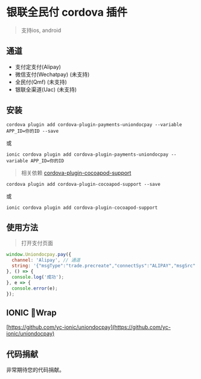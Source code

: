 # 银联全民付 cordova 插件

> 支持ios, android

## 通道
- 支付定支付(Alipay)
- 微信支付(Wechatpay) (未支持)
- 全民付(Qmf) (未支持)
- 银联全渠道(Uac) (未支持)

## 安装

```
cordova plugin add cordova-plugin-payments-uniondocpay --variable APP_ID=你的ID --save
```
或
```
ionic cordova plugin add cordova-plugin-payments-uniondocpay --variable APP_ID=你的ID
```

> 相关依赖
[cordova-plugin-cocoapod-support](https://www.npmjs.com/package/cordova-plugin-cocoapod-support)
```
cordova plugin add cordova-plugin-cocoapod-support --save
```
或
```
ionic cordova plugin add cordova-plugin-cocoapod-support
```

## 使用方法
>打开支付页面
```js
window.Uniondocpay.pay({
  channel: 'Alipay', // 通道
  string: '{"msgType":"trade.precreate","connectSys":"ALIPAY","msgSrc":"WWW.TEST.COM","merName":"仲晶晶二维码测试","mid":"898340149000005","msgId":"3194","appPayRequest":{"qrCode":"https://qr.alipay.com/bax0254776flwtwg8l6w203d"},"settleRefId":"00255100548N","tid":"88880001","srcReserve":"test001","totalAmount":1,"qrCode":"https://qr.alipay.com/bax0254776flwtwg8l6w203d","targetMid":"2015061000120322","responseTimestamp":"2018-06-25 21:18:02","errCode":"SUCCESS","targetStatus":"10000","seqId":"00255100548N","merOrderId":"3194676990","status":"NEW_ORDER","targetSys":"Alipay 2.0","sign":"E880CB77904BEC754AA508DD16AD88B5"}',
}, () => {
  console.log('成功');
}, e => {
  console.error(e);
});

```

## IONIC Wrap
[https://github.com/yc-ionic/uniondocpay](https://github.com/yc-ionic/uniondocpay)

## 代码捐献

非常期待您的代码捐献。